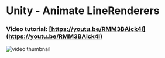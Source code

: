 # Unity - Animate LineRenderers
### Video tutorial: [https://youtu.be/RMM3BAick4I](https://youtu.be/RMM3BAick4I)
![video thumbnail](https://img.youtube.com/vi/RMM3BAick4I/0.jpg)
